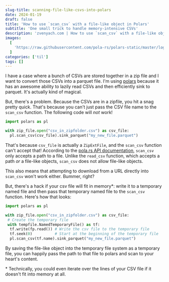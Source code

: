 ```yaml
---
slug-title: scanning-file-like-csvs-into-polars
date: 2024-01-19
draft: false
title: 'How to use `scan_csv` with a file-like object in Polars'
subtitle: 'One small trick to handle memory-intensive CSVs'
description: 'zvenyach.com | How to use `scan_csv` with a file-like object in Polars'
images:
  [
    'https://raw.githubusercontent.com/pola-rs/polars-static/master/logos/polars_github_logo_rect_dark_name.svg',
  ]
categories: ['til']
tags: []
---
```


I have a case where a bunch of CSVs are stored together in a zip file and I want to convert those CSVs into a parquet file. I'm using [polars](https://pola.rs) because it has an awesome ability to lazily read CSVs and then efficiently sink to parquet. It's actually kind of magical.

But, there's a problem. Because the CSVs are in a zipfile, you hit a snag pretty quick. That's because you can't just pass the CSV file name to the `scan_csv` function. The following code will _not_ work!

```python
import polars as pl

with zip_file.open("csv_in_zipfolder.csv") as csv_file:
  pl.scan_csv(csv_file).sink_parquet("my_new_file.parquet")
```

That's because `csv_file` is actually a `ZipExtFile`, and the `scan_csv` function can't accept that! According to the [pola.rs API documentation](https://docs.pola.rs/py-polars/html/reference/api/polars.scan_csv.html), `scan_csv` only accepts a path to a file. Unlike the `read_csv` function, which accepts a path _or_ a file-like objects, `scan_csv` does not allow file-like objects.

This also means that attempting to download from a URL directly into `scan_csv` won't work either. Bummer, right?

But, there's a hack if your csv file will fit in memory\*: write it to a temporary named file and then pass that temporary named file to the `scan_csv` function. Here's how that looks:

```python
import polars as pl

with zip_file.open("csv_in_zipfolder.csv") as csv_file:
 # Create the temporary file
 with tempfile.NamedTemporaryFile() as tf:
  tf.write(fp.read()) # Write the csv file to the temporary file
  tf.seek(0)          # Start at the beginning of the temporary file
  pl.scan_csv(tf.name).sink_parquet("my_new_file.parquet")
```

By saving the file-like object into the temporary file system as a temporary file, you can happily pass the path to that file to polars and scan to your heart's content.

\* Technically, you could even iterate over the lines of your CSV file if it doesn't fit into memory at all.
